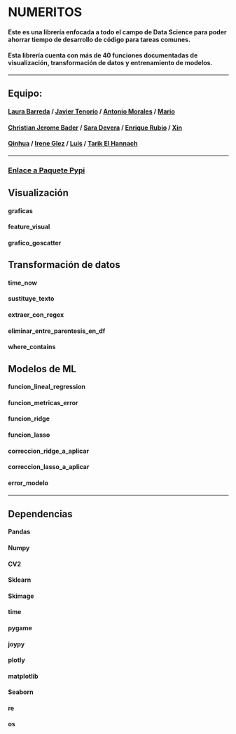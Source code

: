 # NUMERITOS

#### Este es una librería enfocada a todo el campo de Data Science para poder ahorrar tiempo de desarrollo de código para tareas comunes.

#### Esta librería cuenta con más de 40 funciones documentadas de visualización, transformación de datos y entrenamiento de modelos.

-----

## Equipo:

#### [Laura Barreda](https://github.com/lauragreemko) / [Javier Tenorio](https://github.com/75Engel) / [Antonio Morales](https://github.com/Toni2Morales) / [Mario](https://github.com/Masara00)
#### [Christian Jerome Bader](https://github.com/jeromebader) / [Sara Devera](saradevera) / [Enrique Rubio](https://github.com/EnriRuRu) / [Xin](xyaimao)
#### [Qinhua](https://github.com/qinghua03) / [Irene Glez](https://github.com/irene-glez) / [Luis](https://github.com/lumivalsa) / [Tarik El Hannach](https://github.com/tarikelhannach)

----
### [Enlace a Paquete Pypi]()

## Visualización
#### graficas
#### feature_visual
#### grafico_goscatter
#### 
#### 
#### 
#### 
#### 
#### 
#### 
#### 
#### 
#### 
#### 
#### 



## Transformación de datos
#### time_now
#### sustituye_texto
#### extraer_con_regex
#### eliminar_entre_parentesis_en_df
#### where_contains
#### 
#### 
#### 
#### 
#### 
## Modelos de ML
#### funcion_lineal_regression
#### funcion_metricas_error
#### funcion_ridge
#### funcion_lasso
#### correccion_ridge_a_aplicar
#### correccion_lasso_a_aplicar
#### error_modelo
#### 
#### 
#### 

----

## Dependencias

#### Pandas
#### Numpy
#### CV2
#### Sklearn
#### Skimage
#### time
#### pygame
#### joypy
#### plotly
#### matplotlib
#### Seaborn
#### re
#### os
